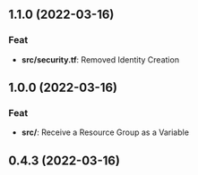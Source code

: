 ## 1.1.0 (2022-03-16)

### Feat

- **src/security.tf**: Removed Identity Creation

## 1.0.0 (2022-03-16)

### Feat

- **src/**: Receive a Resource Group as a Variable

## 0.4.3 (2022-03-16)
